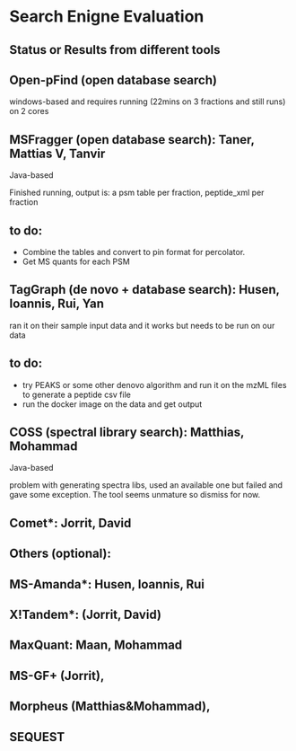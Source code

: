 # Search Enigne Evaluation


Status or Results from different tools
------

## Open-pFind (open database search)
windows-based and requires 
running (22mins on 3 fractions and still runs) on 2 cores

## MSFragger (open database search): Taner, Mattias V, Tanvir
Java-based

Finished running, output is: a psm table per fraction,  peptide_xml per fraction 

to do:
----
- Combine the tables and convert to pin format for percolator.
- Get MS quants for each PSM

## TagGraph (de novo + database search): Husen, Ioannis, Rui, Yan
ran it on their sample input data and it works but needs to be run on our data

to do:
-----
- try PEAKS or some other denovo algorithm and run it on the mzML files to generate a peptide csv file 
- run the docker image on the data and get output

## COSS (spectral library search):  Matthias, Mohammad
Java-based

problem with generating spectra libs, used an available one but failed and gave some exception. The tool seems unmature so dismiss for now.

## Comet*: Jorrit, David
## Others (optional):
## MS-Amanda*: Husen, Ioannis, Rui
## X!Tandem*: (Jorrit, David)
## MaxQuant: Maan, Mohammad
## MS-GF+ (Jorrit), 
## Morpheus (Matthias&Mohammad), 
## SEQUEST

